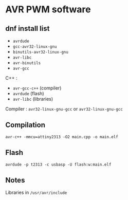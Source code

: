 # AVR PWM software

## dnf install list

- ``avrdude``
- ``gcc-avr32-linux-gnu``
- ``binutils-avr32-linux-gnu``
- ``avr-libc``
- ``avr-binutils``
- ``avr-gcc``

C++ :

- ``avr-gcc-c++`` (compiler)
- ``avrdude`` (flash)
- ``avr-libc`` (libraries)

Compiler : ``avr32-linux-gnu-gcc`` or ``avr32-linux-gnu-gcc``

## Compilation

``avr-c++ -mmcu=attiny2313 -O2 main.cpp -o main.elf``

## Flash

``avrdude -p t2313 -c usbasp -U flash:w:main.elf``

## Notes

Libraries in ``/usr/avr/include``